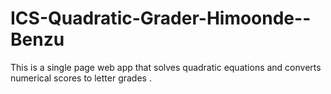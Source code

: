 # ICS-Quadratic-Grader-Himoonde--Benzu
This is a single page web app that solves quadratic equations and converts numerical scores to letter grades .

